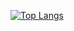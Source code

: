[![Top Langs](https://github-readme-stats.vercel.app/api/top-langs/?username=talesrodriguesDEV&layout=compact)](https://github.com/anuraghazra/github-readme-stats)

